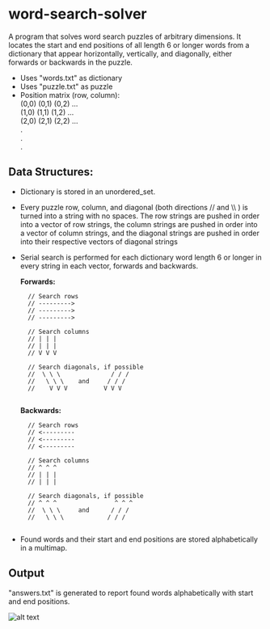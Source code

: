 # word-search-solver
A program that solves word search puzzles of arbitrary dimensions. It locates the start and end positions of all length 6 or longer words from a dictionary that appear horizontally, vertically, and diagonally, either forwards or backwards in the puzzle.

- Uses "words.txt" as dictionary
- Uses "puzzle.txt" as puzzle
- Position matrix (row, column):<br />
	  (0,0) (0,1) (0,2) …<br />
		(1,0) (1,1) (1,2) …<br />
		(2,0) (2,1) (2,2) …<br />
		  .<br />
		  .<br />
		  .<br />

## Data Structures: 
- Dictionary is stored in an unordered_set. 
- Every puzzle row, column, and diagonal (both directions // and \\\\ ) is turned into a string with no spaces. 
 The row strings are pushed in order into a vector of row strings, the column strings are pushed in order into
 a vector of column strings, and the diagonal strings are pushed in order into their respective vectors of diagonal strings
- Serial search is performed for each dictionary word length 6 or longer in every
  string in each vector, forwards and backwards.
  
  **Forwards:**
  ```
	// Search rows
	// --------->
	// --------->
	// --------->
	
	// Search columns
	// | | |
	// | | |
	// V V V
	
	// Search diagonals, if possible
	//  \ \ \              / / /
	//   \ \ \    and     / / /
	//    V V V          V V V
	
  ```
    
  **Backwards:**
  ```
	// Search rows
	// <---------
	// <---------
	// <---------
	
	// Search columns
	// ^ ^ ^
	// | | |
	// | | |
	
	// Search diagonals, if possible
	// ^ ^ ^                ^ ^ ^
	//  \ \ \     and      / / /
	//   \ \ \            / / /
	
  ```
- Found words and their start and end positions are stored alphabetically in a multimap.  


## Output
"answers.txt" is generated to report found words alphabetically with start and end positions.

![alt text](https://user-images.githubusercontent.com/34634457/34187055-49ead426-e4e4-11e7-9501-b720fcf87e2c.png)
